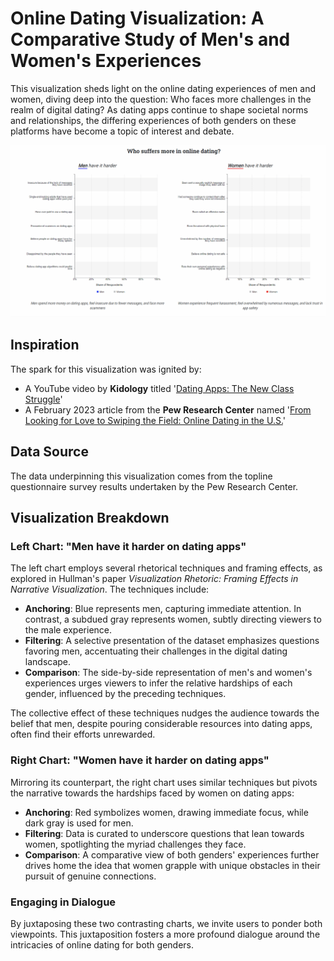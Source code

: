 # Online Dating Visualization: A Comparative Study of Men's and Women's Experiences

This visualization sheds light on the online dating experiences of men and women, diving deep into the question: Who faces more challenges in the realm of digital dating? As dating apps continue to shape societal norms and relationships, the differing experiences of both genders on these platforms have become a topic of interest and debate.

![Visualization GIF](images/vis_gif.gif)

## Inspiration

The spark for this visualization was ignited by:
- A YouTube video by **Kidology** titled '[Dating Apps: The New Class Struggle](https://www.youtube.com/watch?v=bhALIgyS4Ic)'
- A February 2023 article from the **Pew Research Center** named '[From Looking for Love to Swiping the Field: Online Dating in the U.S.](https://www.pewresearch.org/internet/2023/02/02/from-looking-for-love-to-swiping-the-field-online-dating-in-the-u-s/)'

## Data Source

The data underpinning this visualization comes from the topline questionnaire survey results undertaken by the Pew Research Center.

## Visualization Breakdown

### Left Chart: "Men have it harder on dating apps"

The left chart employs several rhetorical techniques and framing effects, as explored in Hullman's paper *Visualization Rhetoric: Framing Effects in Narrative Visualization*. The techniques include:

- **Anchoring**: Blue represents men, capturing immediate attention. In contrast, a subdued gray represents women, subtly directing viewers to the male experience.
- **Filtering**: A selective presentation of the dataset emphasizes questions favoring men, accentuating their challenges in the digital dating landscape.
- **Comparison**: The side-by-side representation of men's and women's experiences urges viewers to infer the relative hardships of each gender, influenced by the preceding techniques.

The collective effect of these techniques nudges the audience towards the belief that men, despite pouring considerable resources into dating apps, often find their efforts unrewarded.

### Right Chart: "Women have it harder on dating apps"

Mirroring its counterpart, the right chart uses similar techniques but pivots the narrative towards the hardships faced by women on dating apps:

- **Anchoring**: Red symbolizes women, drawing immediate focus, while dark gray is used for men.
- **Filtering**: Data is curated to underscore questions that lean towards women, spotlighting the myriad challenges they face.
- **Comparison**: A comparative view of both genders' experiences further drives home the idea that women grapple with unique obstacles in their pursuit of genuine connections.

### Engaging in Dialogue

By juxtaposing these two contrasting charts, we invite users to ponder both viewpoints. This juxtaposition fosters a more profound dialogue around the intricacies of online dating for both genders.
